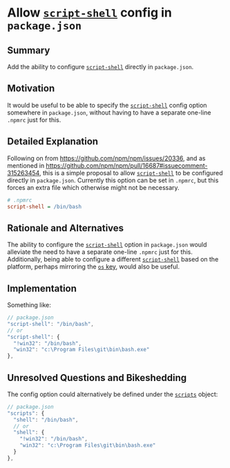 # Allow [`script-shell`] config in `package.json`

## Summary

Add the ability to configure [`script-shell`] directly in `package.json`.

## Motivation

It would be useful to be able to specify the [`script-shell`] config option somewhere in `package.json`, without having to have a separate one-line `.npmrc` just for this.

## Detailed Explanation

Following on from https://github.com/npm/npm/issues/20336, and as mentioned in https://github.com/npm/npm/pull/16687#issuecomment-315263454, this is a simple proposal to allow [`script-shell`] to be configured directly in `package.json`. Currently this option can be set in `.npmrc`, but this forces an extra file which otherwise might not be necessary.

~~~ ini
# .npmrc
script-shell = /bin/bash
~~~

## Rationale and Alternatives

The ability to configure the [`script-shell`] option in `package.json` would alleviate the need to have a separate one-line `.npmrc` just for this. Additionally, being able to configure a different [`script-shell`] based on the platform, perhaps mirroring the [`os` key], would also be useful.

## Implementation

Something like:
~~~ js
// package.json
"script-shell": "/bin/bash",
// or
"script-shell": {
  "!win32": "/bin/bash",
  "win32": "c:\Program Files\git\bin\bash.exe"
},
~~~

## Unresolved Questions and Bikeshedding

The config option could alternatively be defined under the [`scripts`] object:
~~~ js
// package.json
"scripts": {
  "shell": "/bin/bash",
  // or
  "shell": {
    "!win32": "/bin/bash",
    "win32": "c:\Program Files\git\bin\bash.exe"
  }
},
~~~

[`os` key]:       https://docs.npmjs.com/files/package.json#os
[`script-shell`]: https://docs.npmjs.com/cli/run-script#description
[`scripts`]:      https://docs.npmjs.com/files/package.json#scripts
